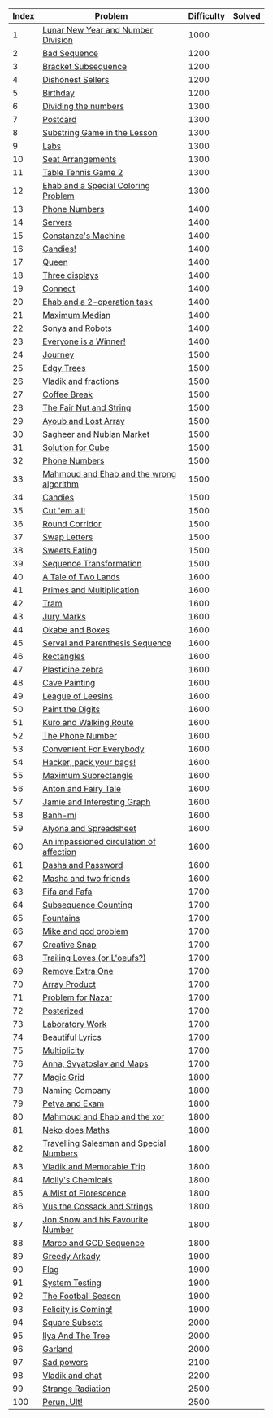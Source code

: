 | Index | Problem                                                                                     | Difficulty | Solved |
|-------|---------------------------------------------------------------------------------------------|------------|--------|
| 1     | [Lunar New Year and Number Division](https://codeforces.com/problemset/problem/1106/C)      | 1000       |        |
| 2     | [Bad Sequence](https://codeforces.com/problemset/problem/1214/C)                            | 1200       |        |
| 3     | [Bracket Subsequence](https://codeforces.com/problemset/problem/1023/C)                     | 1200       |        |
| 4     | [Dishonest Sellers](https://codeforces.com/problemset/problem/779/C)                        | 1200       |        |
| 5     | [Birthday](https://codeforces.com/problemset/problem/1131/C)                                | 1200       |        |
| 6     | [Dividing the numbers](https://codeforces.com/problemset/problem/899/C)                     | 1300       |        |
| 7     | [Postcard](https://codeforces.com/problemset/problem/1099/C)                                | 1300       |        |
| 8     | [Substring Game in the Lesson](https://codeforces.com/problemset/problem/1220/C)            | 1300       |        |
| 9     | [Labs](https://codeforces.com/problemset/problem/1236/C)                                    | 1300       |        |
| 10    | [Seat Arrangements](https://codeforces.com/problemset/problem/919/C)                        | 1300       |        |
| 11    | [Table Tennis Game 2](https://codeforces.com/problemset/problem/765/C)                      | 1300       |        |
| 12    | [Ehab and a Special Coloring Problem](https://codeforces.com/problemset/problem/1174/C)     | 1300       |        |
| 13    | [Phone Numbers](https://codeforces.com/problemset/problem/898/C)                            | 1400       |        |
| 14    | [Servers](https://codeforces.com/problemset/problem/747/C)                                  | 1400       |        |
| 15    | [Constanze's Machine](https://codeforces.com/problemset/problem/1245/C)                     | 1400       |        |
| 16    | [Candies!](https://codeforces.com/problemset/problem/1189/C)                                | 1400       |        |
| 17    | [Queen](https://codeforces.com/problemset/problem/1143/C)                                   | 1400       |        |
| 18    | [Three displays](https://codeforces.com/problemset/problem/987/C)                           | 1400       |        |
| 19    | [Connect](https://codeforces.com/problemset/problem/1130/C)                                 | 1400       |        |
| 20    | [Ehab and a 2-operation task](https://codeforces.com/problemset/problem/1088/C)             | 1400       |        |
| 21    | [Maximum Median](https://codeforces.com/problemset/problem/1201/C)                          | 1400       |        |
| 22    | [Sonya and Robots](https://codeforces.com/problemset/problem/1004/C)                        | 1400       |        |
| 23    | [Everyone is a Winner!](https://codeforces.com/problemset/problem/1263/C)                   | 1400       |        |
| 24    | [Journey](https://codeforces.com/problemset/problem/839/C)                                  | 1500       |        |
| 25    | [Edgy Trees](https://codeforces.com/problemset/problem/1139/C)                              | 1500       |        |
| 26    | [Vladik and fractions](https://codeforces.com/problemset/problem/743/C)                     | 1500       |        |
| 27    | [Coffee Break](https://codeforces.com/problemset/problem/1041/C)                            | 1500       |        |
| 28    | [The Fair Nut and String](https://codeforces.com/problemset/problem/1084/C)                 | 1500       |        |
| 29    | [Ayoub and Lost Array](https://codeforces.com/problemset/problem/1105/C)                    | 1500       |        |
| 30    | [Sagheer and Nubian Market](https://codeforces.com/problemset/problem/812/C)                | 1500       |        |
| 31    | [Solution for Cube](https://codeforces.com/problemset/problem/887/C)                        | 1500       |        |
| 32    | [Phone Numbers](https://codeforces.com/problemset/problem/940/C)                            | 1500       |        |
| 33    | [Mahmoud and Ehab and the wrong algorithm](https://codeforces.com/problemset/problem/959/C) | 1500       |        |
| 34    | [Candies](https://codeforces.com/problemset/problem/991/C)                                  | 1500       |        |
| 35    | [Cut 'em all!](https://codeforces.com/problemset/problem/982/C)                             | 1500       |        |
| 36    | [Round Corridor](https://codeforces.com/problemset/problem/1200/C)                          | 1500       |        |
| 37    | [Swap Letters](https://codeforces.com/problemset/problem/1215/C)                            | 1500       |        |
| 38    | [Sweets Eating](https://codeforces.com/problemset/problem/1253/C)                           | 1500       |        |
| 39    | [Sequence Transformation](https://codeforces.com/problemset/problem/1059/C)                 | 1500       |        |
| 40    | [A Tale of Two Lands](https://codeforces.com/problemset/problem/1166/C)                     | 1600       |        |
| 41    | [Primes and Multiplication](https://codeforces.com/problemset/problem/1228/C)               | 1600       |        |
| 42    | [Tram](https://codeforces.com/problemset/problem/746/C)                                     | 1600       |        |
| 43    | [Jury Marks](https://codeforces.com/problemset/problem/831/C)                               | 1600       |        |
| 44    | [Okabe and Boxes](https://codeforces.com/problemset/problem/821/C)                          | 1600       |        |
| 45    | [Serval and Parenthesis Sequence](https://codeforces.com/problemset/problem/1153/C)         | 1600       |        |
| 46    | [Rectangles](https://codeforces.com/problemset/problem/1028/C)                              | 1600       |        |
| 47    | [Plasticine zebra](https://codeforces.com/problemset/problem/1025/C)                        | 1600       |        |
| 48    | [Cave Painting](https://codeforces.com/problemset/problem/922/C)                            | 1600       |        |
| 49    | [League of Leesins](https://codeforces.com/problemset/problem/1255/C)                       | 1600       |        |
| 50    | [Paint the Digits](https://codeforces.com/problemset/problem/1209/C)                        | 1600       |        |
| 51    | [Kuro and Walking Route](https://codeforces.com/problemset/problem/979/C)                   | 1600       |        |
| 52    | [The Phone Number](https://codeforces.com/problemset/problem/1017/C)                        | 1600       |        |
| 53    | [Convenient For Everybody](https://codeforces.com/problemset/problem/939/C)                 | 1600       |        |
| 54    | [Hacker, pack your bags!](https://codeforces.com/problemset/problem/822/C)                  | 1600       |        |
| 55    | [Maximum Subrectangle](https://codeforces.com/problemset/problem/1060/C)                    | 1600       |        |
| 56    | [Anton and Fairy Tale](https://codeforces.com/problemset/problem/785/C)                     | 1600       |        |
| 57    | [Jamie and Interesting Graph](https://codeforces.com/problemset/problem/916/C)              | 1600       |        |
| 58    | [Banh-mi](https://codeforces.com/problemset/problem/1062/C)                                 | 1600       |        |
| 59    | [Alyona and Spreadsheet](https://codeforces.com/problemset/problem/777/C)                   | 1600       |        |
| 60    | [An impassioned circulation of affection](https://codeforces.com/problemset/problem/814/C)  | 1600       |        |
| 61    | [Dasha and Password](https://codeforces.com/problemset/problem/761/C)                       | 1600       |        |
| 62    | [Masha and two friends](https://codeforces.com/problemset/problem/1080/C)                   | 1600       |        |
| 63    | [Fifa and Fafa](https://codeforces.com/problemset/problem/935/C)                            | 1700       |        |
| 64    | [Subsequence Counting](https://codeforces.com/problemset/problem/960/C)                     | 1700       |        |
| 65    | [Fountains](https://codeforces.com/problemset/problem/799/C)                                | 1700       |        |
| 66    | [Mike and gcd problem](https://codeforces.com/problemset/problem/798/C)                     | 1700       |        |
| 67    | [Creative Snap](https://codeforces.com/problemset/problem/1111/C)                           | 1700       |        |
| 68    | [Trailing Loves (or L'oeufs?)](https://codeforces.com/problemset/problem/1114/C)            | 1700       |        |
| 69    | [Remove Extra One](https://codeforces.com/problemset/problem/900/C)                         | 1700       |        |
| 70    | [Array Product](https://codeforces.com/problemset/problem/1042/C)                           | 1700       |        |
| 71    | [Problem for Nazar](https://codeforces.com/problemset/problem/1151/C)                       | 1700       |        |
| 72    | [Posterized](https://codeforces.com/problemset/problem/980/C)                               | 1700       |        |
| 73    | [Laboratory Work](https://codeforces.com/problemset/problem/931/C)                          | 1700       |        |
| 74    | [Beautiful Lyrics](https://codeforces.com/problemset/problem/1182/C)                        | 1700       |        |
| 75    | [Multiplicity](https://codeforces.com/problemset/problem/1061/C)                            | 1700       |        |
| 76    | [Anna, Svyatoslav and Maps](https://codeforces.com/problemset/problem/1204/C)               | 1700       |        |
| 77    | [Magic Grid](https://codeforces.com/problemset/problem/1208/C)                              | 1800       |        |
| 78    | [Naming Company](https://codeforces.com/problemset/problem/794/C)                           | 1800       |        |
| 79    | [Petya and Exam](https://codeforces.com/problemset/problem/1282/C)                          | 1800       |        |
| 80    | [Mahmoud and Ehab and the xor](https://codeforces.com/problemset/problem/862/C)             | 1800       |        |
| 81    | [Neko does Maths](https://codeforces.com/problemset/problem/1152/C)                         | 1800       |        |
| 82    | [Travelling Salesman and Special Numbers](https://codeforces.com/problemset/problem/914/C)  | 1800       |        |
| 83    | [Vladik and Memorable Trip](https://codeforces.com/problemset/problem/811/C)                | 1800       |        |
| 84    | [Molly's Chemicals](https://codeforces.com/problemset/problem/776/C)                        | 1800       |        |
| 85    | [A Mist of Florescence](https://codeforces.com/problemset/problem/989/C)                    | 1800       |        |
| 86    | [Vus the Cossack and Strings](https://codeforces.com/problemset/problem/1186/C)             | 1800       |        |
| 87    | [Jon Snow and his Favourite Number](https://codeforces.com/problemset/problem/768/C)        | 1800       |        |
| 88    | [Marco and GCD Sequence](https://codeforces.com/problemset/problem/894/C)                   | 1800       |        |
| 89    | [Greedy Arkady](https://codeforces.com/problemset/problem/965/C)                            | 1900       |        |
| 90    | [Flag](https://codeforces.com/problemset/problem/1181/C)                                    | 1900       |        |
| 91    | [System Testing](https://codeforces.com/problemset/problem/1121/C)                          | 1900       |        |
| 92    | [The Football Season](https://codeforces.com/problemset/problem/1244/C)                     | 1900       |        |
| 93    | [Felicity is Coming!](https://codeforces.com/problemset/problem/757/C)                      | 1900       |        |
| 94    | [Square Subsets](https://codeforces.com/problemset/problem/895/C)                           | 2000       |        |
| 95    | [Ilya And The Tree](https://codeforces.com/problemset/problem/842/C)                        | 2000       |        |
| 96    | [Garland](https://codeforces.com/problemset/problem/767/C)                                  | 2000       |        |
| 97    | [Sad powers](https://codeforces.com/problemset/problem/955/C)                               | 2100       |        |
| 98    | [Vladik and chat](https://codeforces.com/problemset/problem/754/C)                          | 2200       |        |
| 99    | [Strange Radiation](https://codeforces.com/problemset/problem/832/C)                        | 2500       |        |
| 100   | [Perun, Ult!](https://codeforces.com/problemset/problem/912/C)                              | 2500       |        |
